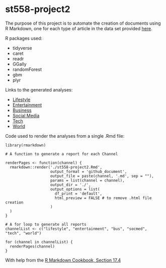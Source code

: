 # st558-project2

The purpose of this project is to automate the creation of documents using R Markdown, one for each type of article in the data set provided [here](https://archive.ics.uci.edu/ml/datasets/Online+News+Popularity). 

R packages used:  
- tidyverse  
- caret  
- readr  
- GGally  
- randomForest  
- gbm  
- plyr  

Links to the generated analyses: 

- [Lifestyle](lifestyle.html)  
- [Entertainment](entertainment.html)  
- [Business](bus.html)  
- [Social Media](socmed.html)  
- [Tech](tech.html)  
- [World](world.html)  

Code used to render the analyses from a single .Rmd file: 
```
library(rmarkdown)

# A function to generate a report for each Channel

renderPages <- function(channel) {
  rmarkdown::render('./st558-project2.Rmd',
                    output_format = 'github_document',
                    output_file = paste(channel, '.md', sep = ""),
                    params = list(channel = channel),
                    output_dir = './',
                    output_options = list(
                      df_print = 'default',
                      html_preview = FALSE # to remove .html file creation
                    )
  )
}

# A for loop to generate all reports
channelList <- c("lifestyle", "entertainment", "bus", "socmed", "tech", "world")

for (channel in channelList) {
  renderPages(channel)
}
```
With help from the [R Markdown Cookbook, Section 17.4](https://bookdown.org/yihui/rmarkdown-cookbook/parameterized-reports.html)